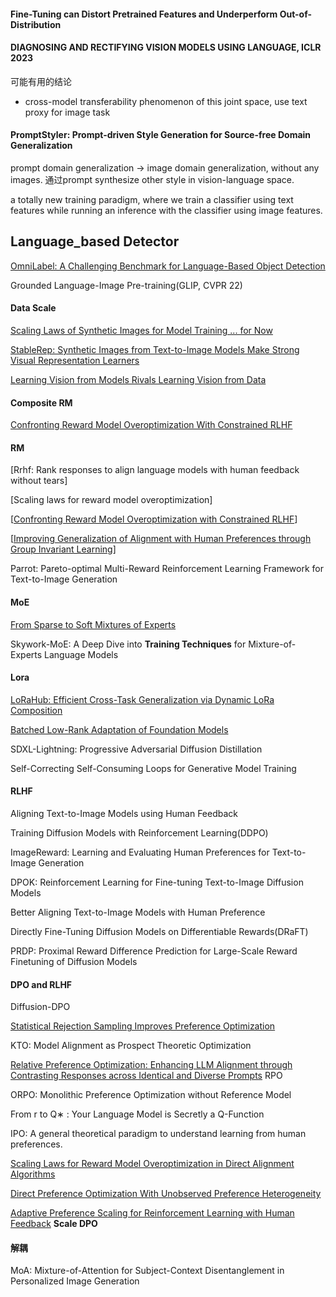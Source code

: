 #### Fine-Tuning can Distort Pretrained Features and Underperform Out-of-Distribution



#### DIAGNOSING AND RECTIFYING VISION MODELS USING LANGUAGE, ICLR 2023

可能有用的结论

* cross-model transferability phenomenon of this joint space, use text proxy for image task

#### PromptStyler: Prompt-driven Style Generation for Source-free Domain Generalization

prompt domain generalization -> image domain generalization, without any images. 通过prompt  synthesize other style in vision-language space.

a totally new training paradigm, where we train a classifier using text features while running an inference with the classifier using image features.



## Language_based Detector

[OmniLabel: A Challenging Benchmark for Language-Based Object Detection](https://arxiv.org/abs/2304.11463)

Grounded Language-Image Pre-training(GLIP, CVPR 22)



#### Data Scale

[Scaling Laws of Synthetic Images for Model Training ... for Now](https://arxiv.org/abs/2312.04567)

[StableRep: Synthetic Images from Text-to-Image Models Make Strong Visual Representation Learners](https://arxiv.org/abs/2306.00984)

[Learning Vision from Models Rivals Learning Vision from Data](https://arxiv.org/abs/2312.17742)



#### Composite RM

[Confronting Reward Model Overoptimization With Constrained RLHF](https://openreview.net/attachment?id=gkfUvn0fLU&name=pdf)



#### RM

[Rrhf: Rank responses to align language models with human feedback without tears]

[Scaling laws for reward model overoptimization]

[[Confronting Reward Model Overoptimization with Constrained RLHF](https://openreview.net/forum?id=gkfUvn0fLU)]

[[Improving Generalization of Alignment with Human Preferences through Group Invariant Learning](https://openreview.net/forum?id=fwCoLe3TAX)]

Parrot: Pareto-optimal Multi-Reward Reinforcement Learning Framework for Text-to-Image Generation



#### MoE

[From Sparse to Soft Mixtures of Experts](https://openreview.net/forum?id=jxpsAj7ltE)

Skywork-MoE: A Deep Dive into **Training Techniques** for Mixture-of-Experts Language Models



#### Lora

[LoRaHub: Efficient Cross-Task Generalization via Dynamic LoRa Composition](https://arxiv.org/abs/2307.13269)

[Batched Low-Rank Adaptation of Foundation Models](https://openreview.net/pdf?id=w4abltTZ2f)



SDXL-Lightning: Progressive Adversarial Diffusion Distillation

Self-Correcting Self-Consuming Loops for Generative Model Training



#### RLHF

Aligning Text-to-Image Models using Human Feedback

Training Diffusion Models with Reinforcement Learning(DDPO)

ImageReward: Learning and Evaluating Human Preferences for Text-to-Image Generation

DPOK: Reinforcement Learning for Fine-tuning Text-to-Image Diffusion Models

Better Aligning Text-to-Image Models with Human Preference

Directly Fine-Tuning Diffusion Models on Differentiable Rewards(DRaFT)

PRDP: Proximal Reward Difference Prediction for Large-Scale Reward Finetuning of Diffusion Models

#### DPO and RLHF

Diffusion-DPO

[Statistical Rejection Sampling Improves Preference Optimization](https://arxiv.org/abs/2309.06657)

KTO: Model Alignment as Prospect Theoretic Optimization

[Relative Preference Optimization: Enhancing LLM Alignment through Contrasting Responses across Identical and Diverse Prompts](https://arxiv.org/abs/2402.10958) RPO

ORPO: Monolithic Preference Optimization without Reference Model

From r to Q∗ : Your Language Model is Secretly a Q-Function

IPO:  A general theoretical paradigm to understand learning from human preferences.

[Scaling Laws for Reward Model Overoptimization in Direct Alignment Algorithms](https://arxiv.org/abs/2406.02900)

[Direct Preference Optimization With Unobserved Preference Heterogeneity](https://arxiv.org/abs/2405.15065)

[Adaptive Preference Scaling for Reinforcement Learning with Human Feedback](https://arxiv.org/abs/2406.02764) **Scale DPO**



#### 解耦

MoA: Mixture-of-Attention for Subject-Context Disentanglement in Personalized Image Generation
